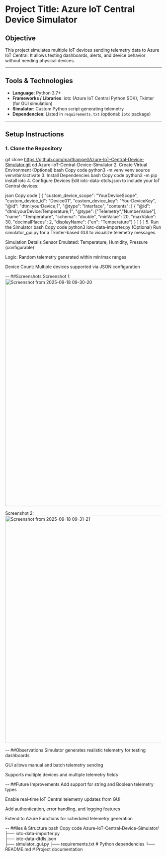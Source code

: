 # Project Title: Azure IoT Central Device Simulator

## Objective
This project simulates multiple IoT devices sending telemetry data to Azure IoT Central. It allows testing dashboards, alerts, and device behavior without needing physical devices.

---

## Tools & Technologies

- **Language**: Python 3.7+
- **Frameworks / Libraries**: iotc (Azure IoT Central Python SDK), Tkinter (for GUI simulation)
- **Simulator**: Custom Python script generating telemetry
- **Dependencies**: Listed in `requirements.txt` (optional: `iotc` package)

---

## Setup Instructions

### 1. Clone the Repository
git clone https://github.com/marthanjoel/Azure-IoT-Central-Device-Simulator.git
cd Azure-IoT-Central-Device-Simulator
2. Create Virtual Environment (Optional)
bash
Copy code
python3 -m venv venv
source venv/bin/activate
3. Install Dependencies
bash
Copy code
python3 -m pip install iotc
4. Configure Devices
Edit iotc-data-dtdls.json to include your IoT Central devices:

json
Copy code
[
  {
    "custom_device_scope": "YourDeviceScope",
    "custom_device_id": "Device01",
    "custom_device_key": "YourDeviceKey",
    "@id": "dtmi:yourDevice;1",
    "@type": "Interface",
    "contents": [
      {
        "@id": "dtmi:yourDevice:Temperature;1",
        "@type": ["Telemetry","NumberValue"],
        "name": "Temperature",
        "schema": "double",
        "minValue": 20,
        "maxValue": 30,
        "decimalPlaces": 2,
        "displayName": {"en": "Temperature"}
      }
    ]
  }
]
5. Run the Simulator
bash
Copy code
python3 iotc-data-importer.py
(Optional) Run simulator_gui.py for a Tkinter-based GUI to visualize telemetry messages.

Simulation Details
Sensor Emulated: Temperature, Humidity, Pressure (configurable)

Logic: Random telemetry generated within min/max ranges

Device Count: Multiple devices supported via JSON configuration


--
##Screenshots
Screenshot 1: <img width="1255" height="731" alt="Screenshot from 2025-09-18 09-30-20" src="https://github.com/user-attachments/assets/3ce16975-c4be-4b2f-8f4c-7397b791a14f" />

Screenshot 2: <img width="1255" height="731" alt="Screenshot from 2025-09-18 09-31-21" src="https://github.com/user-attachments/assets/af51b9a5-86e6-44a5-b5da-55d3df2f8097" />


--
##Observations
Simulator generates realistic telemetry for testing dashboards

GUI allows manual and batch telemetry sending

Supports multiple devices and multiple telemetry fields


--
##Future Improvements
Add support for string and Boolean telemetry types

Enable real-time IoT Central telemetry updates from GUI

Add authentication, error handling, and logging features

Extend to Azure Functions for scheduled telemetry generation


--
##iles & Structure
bash
Copy code
Azure-IoT-Central-Device-Simulator/
├── iotc-data-importer.py    
├── iotc-data-dtdls.json     
├── simulator_gui.py         ├── requirements.txt         # Python dependencies
└── README.md                # Project documentation
